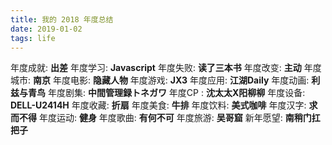 ```yaml
---
title: 我的 2018 年度总结
date: 2019-01-02
tags: life
---
```


年度成就: **出差**
年度学习: **Javascript**
年度失败: **读了三本书**
年度改变: **主动**
年度城市: **南京**
年度电影: **隐藏人物**
年度游戏: **JX3**
年度应用: **江湖Daily**
年度动画: **利兹与青鸟**
年度剧集: **中間管理録トネガワ**
年度CP : **沈太太X阳柳柳**
年度设备: **DELL-U2414H**
年度收藏: **折扇**
年度美食: **牛排**
年度饮料: **美式咖啡**
年度汉字: **求而不得**
年度运动: **健身**
年度歌曲: **有何不可**
年度旅游: **吴哥窟**
新年愿望: **南稍门扛把子**

